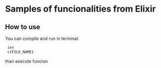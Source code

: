 # Samples of funcionalities from Elixir

## How to use

You can compile and run in terminal:

 ```sh
  iex
  c(FILE_NAME)
  ```

  than execute funcion
